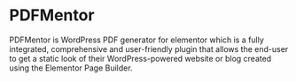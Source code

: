 # PDFMentor
PDFMentor is WordPress PDF generator for elementor which is a fully integrated, comprehensive and user-friendly plugin that allows the end-user to get a static look of their WordPress-powered website or blog created using the Elementor Page Builder.
